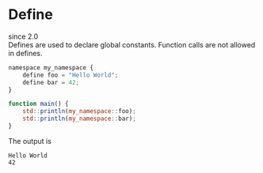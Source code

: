 # Define
since 2.0  
Defines are used to declare global constants. Function calls are not allowed in defines.

```javascript
namespace my_namespace {
	define foo = "Hello World";
	define bar = 42;
}

function main() {
	std::println(my_namespace::foo);
	std::println(my_namespace::bar);
}
```

The output is
```
Hello World
42
```